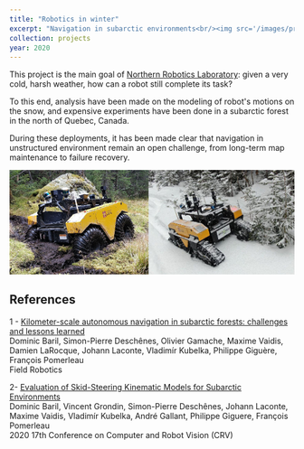 ```yaml
---
title: "Robotics in winter"
excerpt: "Navigation in subarctic environments<br/><img src='/images/projects/snow/preview.jpg'>"
collection: projects
year: 2020
---
```

This project is the main goal of [Northern Robotics Laboratory](https://norlab.ulaval.ca/): given a very cold, harsh weather, how can a robot still complete its task?

To this end, analysis have been made on the modeling of robot's motions on the snow, and expensive experiments have been done in a subarctic forest in the north of Quebec, Canada.

During these deployments, it has been made clear that navigation in unstructured environment remain an open challenge, from long-term map maintenance to failure recovery.

![robot stuck in various situations](/images/projects/snow/stuck.jpg)

References
------
1 - [Kilometer-scale autonomous navigation in subarctic forests: challenges and lessons learned](https://scholar.google.fr/citations?view_op=view_citation&hl=en&user=cVFALvkAAAAJ&citation_for_view=cVFALvkAAAAJ:eQOLeE2rZwMC)\
Dominic Baril, Simon-Pierre Deschênes, Olivier Gamache, Maxime Vaidis, Damien LaRocque, Johann Laconte, Vladimír Kubelka, Philippe Giguère, François Pomerleau\
Field Robotics

2- [Evaluation of Skid-Steering Kinematic Models for Subarctic Environments](https://scholar.google.fr/citations?view_op=view_citation&hl=en&user=cVFALvkAAAAJ&citation_for_view=cVFALvkAAAAJ:2osOgNQ5qMEC)\
Dominic Baril, Vincent Grondin, Simon-Pierre Deschênes, Johann Laconte, Maxime Vaidis, Vladimír Kubelka, André Gallant, Philippe Giguere, François Pomerleau\
2020 17th Conference on Computer and Robot Vision (CRV)
